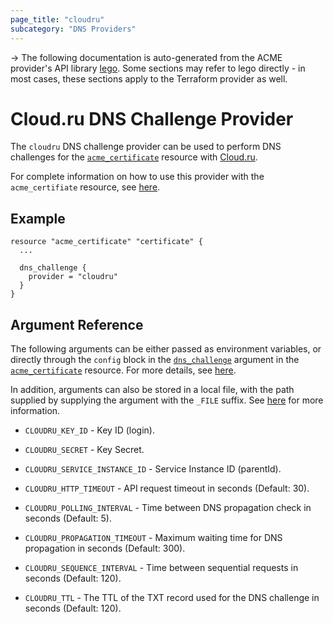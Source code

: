 ```yaml
---
page_title: "cloudru"
subcategory: "DNS Providers"
---
```


-> The following documentation is auto-generated from the ACME
provider's API library [lego](https://go-acme.github.io/lego/).  Some
sections may refer to lego directly - in most cases, these sections
apply to the Terraform provider as well.

# Cloud.ru DNS Challenge Provider

The `cloudru` DNS challenge provider can be used to perform DNS challenges for
the [`acme_certificate`][resource-acme-certificate] resource with
[Cloud.ru](https://cloud.ru).

[resource-acme-certificate]: ../resources/certificate.md

For complete information on how to use this provider with the `acme_certifiate`
resource, see [here][resource-acme-certificate-dns-challenges].

[resource-acme-certificate-dns-challenges]: ../resources/certificate.md#using-dns-challenges

## Example

```hcl
resource "acme_certificate" "certificate" {
  ...

  dns_challenge {
    provider = "cloudru"
  }
}
```
## Argument Reference

The following arguments can be either passed as environment variables, or
directly through the `config` block in the
[`dns_challenge`][resource-acme-certificate-dns-challenge-arg] argument in the
[`acme_certificate`][resource-acme-certificate] resource. For more details, see
[here][resource-acme-certificate-dns-challenges].

[resource-acme-certificate-dns-challenge-arg]: ../resources/certificate.md#dns_challenge

In addition, arguments can also be stored in a local file, with the path
supplied by supplying the argument with the `_FILE` suffix. See
[here][acme-certificate-file-arg-example] for more information.

[acme-certificate-file-arg-example]: ../resources/certificate.md#using-variable-files-for-provider-arguments

* `CLOUDRU_KEY_ID` - Key ID (login).
* `CLOUDRU_SECRET` - Key Secret.
* `CLOUDRU_SERVICE_INSTANCE_ID` - Service Instance ID (parentId).

* `CLOUDRU_HTTP_TIMEOUT` - API request timeout in seconds (Default: 30).
* `CLOUDRU_POLLING_INTERVAL` - Time between DNS propagation check in seconds (Default: 5).
* `CLOUDRU_PROPAGATION_TIMEOUT` - Maximum waiting time for DNS propagation in seconds (Default: 300).
* `CLOUDRU_SEQUENCE_INTERVAL` - Time between sequential requests in seconds (Default: 120).
* `CLOUDRU_TTL` - The TTL of the TXT record used for the DNS challenge in seconds (Default: 120).


